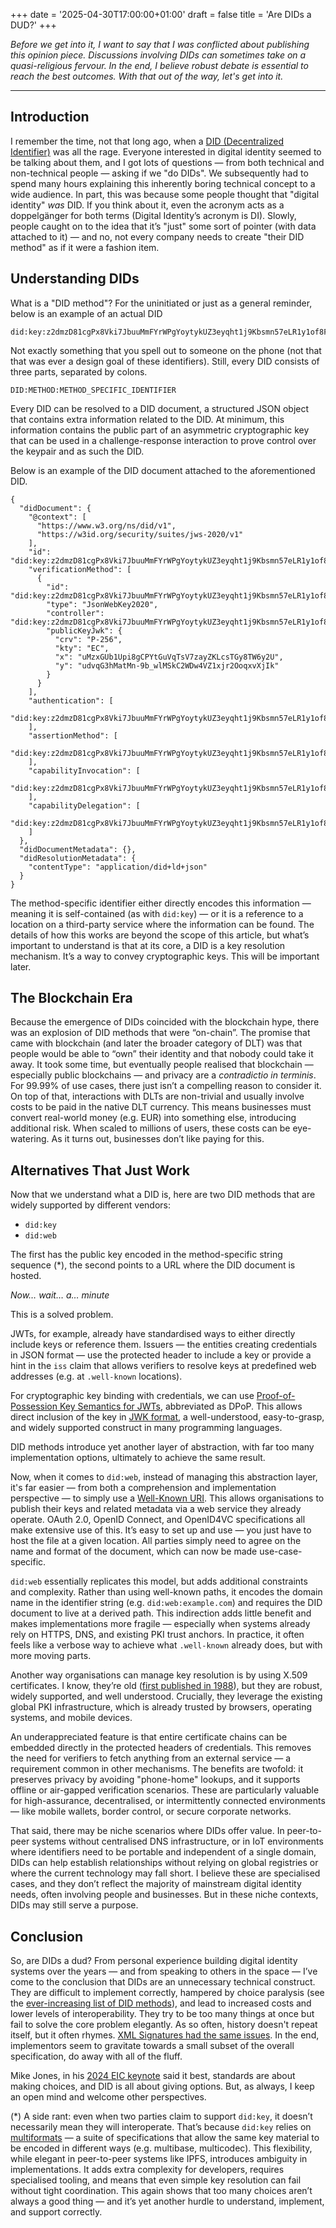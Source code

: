 +++
date = '2025-04-30T17:00:00+01:00'
draft = false
title = 'Are DIDs a DUD?'
+++

*Before we get into it, I want to say that I was conflicted about publishing this opinion piece. Discussions involving DIDs can sometimes take on a quasi-religious fervour. In the end, I believe robust debate is essential to reach the best outcomes. With that out of the way, let's get into it.*

----


## Introduction

I remember the time, not that long ago, when a [DID (Decentralized Identifier)](https://www.w3.org/TR/did-1.0/) was all the rage. Everyone interested in digital identity seemed to be talking about them, and I got lots of questions — from both technical and non-technical people — asking if we "do DIDs". We subsequently had to spend many hours explaining this inherently boring technical concept to a wide audience. In part, this was because some people thought that "digital identity" *was* DID. If you think about it, even the acronym acts as a doppelgänger for both terms (Digital Identity’s acronym is DI). Slowly, people caught on to the idea that it’s "just" some sort of pointer (with data attached to it) — and no, not every company needs to create "their DID method" as if it were a fashion item.

## Understanding DIDs

What is a "DID method"? For the uninitiated or just as a general reminder, below is an example of an actual DID

```
did:key:z2dmzD81cgPx8Vki7JbuuMmFYrWPgYoytykUZ3eyqht1j9Kbsmn57eLR1y1of8FgquwcesayofxsBiisKhUwTrBRcd8XByLTx31V9BkhyJVa73KxtQRmytRwv58PjKj3nT4VpmQkXbucwskYN9aqqKSzi9rX5FKeTXuQEgzFSwhMvTiucQ#z2dmzD81cgPx8Vki7JbuuMmFYrWPgYoytykUZ3eyqht1j9Kbsmn57eLR1y1of8FgquwcesayofxsBiisKhUwTrBRcd8XByLTx31V9BkhyJVa73KxtQRmytRwv58PjKj3nT4VpmQkXbucwskYN9aqqKSzi9rX5FKeTXuQEgzFSwhMvTiucQ
```

Not exactly something that you spell out to someone on the phone (not that that was ever a design goal of these identifiers). Still, every DID consists of three parts, separated by colons.

```
DID:METHOD:METHOD_SPECIFIC_IDENTIFIER
```

Every DID can be resolved to a DID document, a structured JSON object that contains extra information related to the DID. At minimum, this information contains the public part of an asymmetric cryptographic key that can be used in a challenge-response interaction to prove control over the keypair and as such the DID.

Below is an example of the DID document attached to the aforementioned DID.

```
{
  "didDocument": {
    "@context": [
      "https://www.w3.org/ns/did/v1",
      "https://w3id.org/security/suites/jws-2020/v1"
    ],
    "id": "did:key:z2dmzD81cgPx8Vki7JbuuMmFYrWPgYoytykUZ3eyqht1j9Kbsmn57eLR1y1of8FgquwcesayofxsBiisKhUwTrBRcd8XByLTx31V9BkhyJVa73KxtQRmytRwv58PjKj3nT4VpmQkXbucwskYN9aqqKSzi9rX5FKeTXuQEgzFSwhMvTiucQ",
    "verificationMethod": [
      {
        "id": "did:key:z2dmzD81cgPx8Vki7JbuuMmFYrWPgYoytykUZ3eyqht1j9Kbsmn57eLR1y1of8FgquwcesayofxsBiisKhUwTrBRcd8XByLTx31V9BkhyJVa73KxtQRmytRwv58PjKj3nT4VpmQkXbucwskYN9aqqKSzi9rX5FKeTXuQEgzFSwhMvTiucQ#z2dmzD81cgPx8Vki7JbuuMmFYrWPgYoytykUZ3eyqht1j9Kbsmn57eLR1y1of8FgquwcesayofxsBiisKhUwTrBRcd8XByLTx31V9BkhyJVa73KxtQRmytRwv58PjKj3nT4VpmQkXbucwskYN9aqqKSzi9rX5FKeTXuQEgzFSwhMvTiucQ",
        "type": "JsonWebKey2020",
        "controller": "did:key:z2dmzD81cgPx8Vki7JbuuMmFYrWPgYoytykUZ3eyqht1j9Kbsmn57eLR1y1of8FgquwcesayofxsBiisKhUwTrBRcd8XByLTx31V9BkhyJVa73KxtQRmytRwv58PjKj3nT4VpmQkXbucwskYN9aqqKSzi9rX5FKeTXuQEgzFSwhMvTiucQ",
        "publicKeyJwk": {
          "crv": "P-256",
          "kty": "EC",
          "x": "uMzxGUb1Upi8gCPYtGuVqTsV7zayZKLcsTGy8TW6y2U",
          "y": "udvqG3hMatMn-9b_wlMSkC2WDw4VZ1xjr2OoqxvXjIk"
        }
      }
    ],
    "authentication": [
      "did:key:z2dmzD81cgPx8Vki7JbuuMmFYrWPgYoytykUZ3eyqht1j9Kbsmn57eLR1y1of8FgquwcesayofxsBiisKhUwTrBRcd8XByLTx31V9BkhyJVa73KxtQRmytRwv58PjKj3nT4VpmQkXbucwskYN9aqqKSzi9rX5FKeTXuQEgzFSwhMvTiucQ#z2dmzD81cgPx8Vki7JbuuMmFYrWPgYoytykUZ3eyqht1j9Kbsmn57eLR1y1of8FgquwcesayofxsBiisKhUwTrBRcd8XByLTx31V9BkhyJVa73KxtQRmytRwv58PjKj3nT4VpmQkXbucwskYN9aqqKSzi9rX5FKeTXuQEgzFSwhMvTiucQ"
    ],
    "assertionMethod": [
      "did:key:z2dmzD81cgPx8Vki7JbuuMmFYrWPgYoytykUZ3eyqht1j9Kbsmn57eLR1y1of8FgquwcesayofxsBiisKhUwTrBRcd8XByLTx31V9BkhyJVa73KxtQRmytRwv58PjKj3nT4VpmQkXbucwskYN9aqqKSzi9rX5FKeTXuQEgzFSwhMvTiucQ#z2dmzD81cgPx8Vki7JbuuMmFYrWPgYoytykUZ3eyqht1j9Kbsmn57eLR1y1of8FgquwcesayofxsBiisKhUwTrBRcd8XByLTx31V9BkhyJVa73KxtQRmytRwv58PjKj3nT4VpmQkXbucwskYN9aqqKSzi9rX5FKeTXuQEgzFSwhMvTiucQ"
    ],
    "capabilityInvocation": [
      "did:key:z2dmzD81cgPx8Vki7JbuuMmFYrWPgYoytykUZ3eyqht1j9Kbsmn57eLR1y1of8FgquwcesayofxsBiisKhUwTrBRcd8XByLTx31V9BkhyJVa73KxtQRmytRwv58PjKj3nT4VpmQkXbucwskYN9aqqKSzi9rX5FKeTXuQEgzFSwhMvTiucQ#z2dmzD81cgPx8Vki7JbuuMmFYrWPgYoytykUZ3eyqht1j9Kbsmn57eLR1y1of8FgquwcesayofxsBiisKhUwTrBRcd8XByLTx31V9BkhyJVa73KxtQRmytRwv58PjKj3nT4VpmQkXbucwskYN9aqqKSzi9rX5FKeTXuQEgzFSwhMvTiucQ"
    ],
    "capabilityDelegation": [
      "did:key:z2dmzD81cgPx8Vki7JbuuMmFYrWPgYoytykUZ3eyqht1j9Kbsmn57eLR1y1of8FgquwcesayofxsBiisKhUwTrBRcd8XByLTx31V9BkhyJVa73KxtQRmytRwv58PjKj3nT4VpmQkXbucwskYN9aqqKSzi9rX5FKeTXuQEgzFSwhMvTiucQ#z2dmzD81cgPx8Vki7JbuuMmFYrWPgYoytykUZ3eyqht1j9Kbsmn57eLR1y1of8FgquwcesayofxsBiisKhUwTrBRcd8XByLTx31V9BkhyJVa73KxtQRmytRwv58PjKj3nT4VpmQkXbucwskYN9aqqKSzi9rX5FKeTXuQEgzFSwhMvTiucQ"
    ]
  },
  "didDocumentMetadata": {},
  "didResolutionMetadata": {
    "contentType": "application/did+ld+json"
  }
}
```

The method-specific identifier either directly encodes this information — meaning it is self-contained (as with `did:key`) — or it is a reference to a location on a third-party service where the information can be found. The details of how this works are beyond the scope of this article, but what’s important to understand is that at its core, a DID is a key resolution mechanism. It’s a way to convey cryptographic keys. This will be important later.

## The Blockchain Era

Because the emergence of DIDs coincided with the blockchain hype, there was an explosion of DID methods that were “on-chain”. The promise that came with blockchain (and later the broader category of DLT) was that people would be able to “own” their identity and that nobody could take it away. It took some time, but eventually people realised that blockchain — especially public blockchains — and privacy are a *contradictio in terminis*. For 99.99% of use cases, there just isn’t a compelling reason to consider it. On top of that, interactions with DLTs are non-trivial and usually involve costs to be paid in the native DLT currency. This means businesses must convert real-world money (e.g. EUR) into something else, introducing additional risk. When scaled to millions of users, these costs can be eye-watering. As it turns out, businesses don’t like paying for this.

## Alternatives That Just Work

Now that we understand what a DID is, here are two DID methods that are widely supported by different vendors:

- `did:key`
- `did:web`

The first has the public key encoded in the method-specific string sequence (*), the second points to a URL where the DID document is hosted.

*Now… wait… a… minute*

This is a solved problem.

JWTs, for example, already have standardised ways to either directly include keys or reference them. Issuers — the entities creating credentials in JSON format — use the protected header to include a key or provide a hint in the `iss` claim that allows verifiers to resolve keys at predefined web addresses (e.g. at `.well-known` locations).

For cryptographic key binding with credentials, we can use [Proof-of-Possession Key Semantics for JWTs](https://datatracker.ietf.org/doc/html/rfc7800), abbreviated as DPoP. This allows direct inclusion of the key in [JWK format](https://datatracker.ietf.org/doc/html/rfc7517), a well-understood, easy-to-grasp, and widely supported construct in many programming languages.

DID methods introduce yet another layer of abstraction, with far too many implementation options, ultimately to achieve the same result.

Now, when it comes to `did:web`, instead of managing this abstraction layer, it's far easier — from both a comprehension and implementation perspective — to simply use a [Well-Known URI](https://datatracker.ietf.org/doc/html/rfc8615). This allows organisations to publish their keys and related metadata via a web service they already operate. OAuth 2.0, OpenID Connect, and OpenID4VC specifications all make extensive use of this. It’s easy to set up and use — you just have to host the file at a given location. All parties simply need to agree on the name and format of the document, which can now be made use-case-specific.

`did:web` essentially replicates this model, but adds additional constraints and complexity. Rather than using well-known paths, it encodes the domain name in the identifier string (e.g. `did:web:example.com`) and requires the DID document to live at a derived path. This indirection adds little benefit and makes implementations more fragile — especially when systems already rely on HTTPS, DNS, and existing PKI trust anchors. In practice, it often feels like a verbose way to achieve what `.well-known` already does, but with more moving parts.

Another way organisations can manage key resolution is by using X.509 certificates. I know, they’re old ([first published in 1988](https://www.itu.int/rec/T-REC-X.509-198811-S)), but they are robust, widely supported, and well understood. Crucially, they leverage the existing global PKI infrastructure, which is already trusted by browsers, operating systems, and mobile devices.

An underappreciated feature is that entire certificate chains can be embedded directly in the protected headers of credentials. This removes the need for verifiers to fetch anything from an external service — a requirement common in other mechanisms. The benefits are twofold: it preserves privacy by avoiding "phone-home" lookups, and it supports offline or air-gapped verification scenarios. These are particularly valuable for high-assurance, decentralised, or intermittently connected environments — like mobile wallets, border control, or secure corporate networks.

That said, there may be niche scenarios where DIDs offer value. In peer-to-peer systems without centralised DNS infrastructure, or in IoT environments where identifiers need to be portable and independent of a single domain, DIDs can help establish relationships without relying on global registries or where the current technology may fall short. I believe these are specialised cases, and they don’t reflect the majority of mainstream digital identity needs, often involving people and businesses. But in these niche contexts, DIDs may still serve a purpose.

## Conclusion

So, are DIDs a dud? From personal experience building digital identity systems over the years — and from speaking to others in the space — I’ve come to the conclusion that DIDs are an unnecessary technical construct. They are difficult to implement correctly, hampered by choice paralysis (see the [ever-increasing list of DID methods](https://www.w3.org/TR/did-extensions-methods/)), and lead to increased costs and lower levels of interoperability. They try to be too many things at once but fail to solve the core problem elegantly. As so often, history doesn't repeat itself, but it often rhymes. [XML Signatures had the same issues](https://ssoready.com/blog/engineering/xml-dsig-is-unfortunate/). In the end, implementors seem to gravitate towards a small subset of the overall specification, do away with all of the fluff. 

Mike Jones, in his [2024 EIC keynote](https://www.kuppingercole.com/sessions/5499/1) said it best, standards are about making choices, and DID is all about giving options. But, as always, I keep an open mind and welcome other perspectives.

(*) A side rant: even when two parties claim to support `did:key`, it doesn’t necessarily mean they will interoperate. That’s because `did:key` relies on [multiformats](https://multiformats.io/) — a suite of specifications that allow the same key material to be encoded in different ways (e.g. multibase, multicodec). This flexibility, while elegant in peer-to-peer systems like IPFS, introduces ambiguity in implementations. It adds extra complexity for developers, requires specialised tooling, and means that even simple key resolution can fail without tight coordination. This again shows that too many choices aren’t always a good thing — and it’s yet another hurdle to understand, implement, and support correctly.